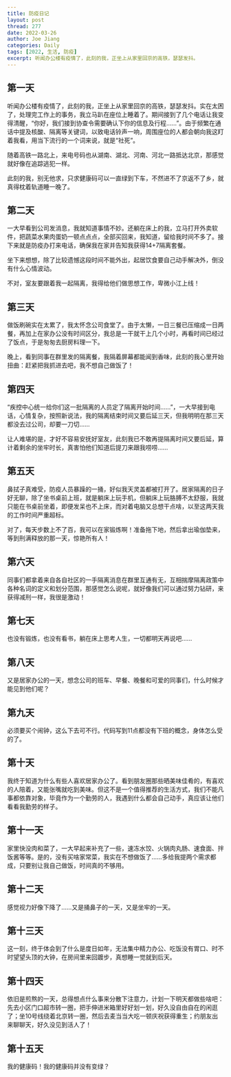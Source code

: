 ```yaml
---
title: 防疫日记
layout: post
thread: 277
date: 2022-03-26
author: Joe Jiang
categories: Daily
tags: [2022, 生活, 防疫]
excerpt: 听闻办公楼有疫情了，此刻的我，正坐上从家里回京的高铁，瑟瑟发抖。
---
```


## 第一天

听闻办公楼有疫情了，此刻的我，正坐上从家里回京的高铁，瑟瑟发抖。实在太困了，处理完工作上的事务，我立马趴在座位上睡着了。期间接到了几个电话让我变得清醒，“你好，我们接到协查令需要确认下你的信息及行程……”。由于频繁在通话中提及核酸、隔离等关键词，以致电话铃声一响，周围座位的人都会朝向我这盯着我看，用当下流行的一个词来说，就是“社死”。

随着高铁一路北上，来电号码也从湖南、湖北、河南、河北一路抵达北京，那感觉就好像在追踪逃犯一样。

此刻的我，别无他求，只求健康码可以一直绿到下车，不然进不了京返不了乡，就真得枕着轨道睡一晚了。



## 第二天

一大早看到公司发消息，我就知道事情不妙。还躺在床上的我，立马打开外卖软件，把蔬菜水果肉蛋奶一顿点点点，全部买回来，我知道，留给我时间不多了。接下来就是防疫办打来电话，确保我在家并告知我获得14+7隔离套餐。

坐下来想想，除了比较遗憾这段时间不能外出，起居饮食要自己动手解决外，倒没有什么心情波动。

不对，室友要跟着我一起隔离，我得给他们做思想工作，卑微小江上线！



## 第三天

做饭刷碗实在太累了，我太怀念公司食堂了。由于太懒，一日三餐已压缩成一日两餐，再加上在家办公没有时间区分，我总是一干就干上几个小时，再看时间已经过了饭点，于是匆匆去厨房料理一下。

晚上，看到同事在群里发的隔离餐，我隔着屏幕都能闻到香味，此刻的我心里开始扭曲：赶紧把我抓进去吧，我不想自己做饭了！



## 第四天

“疾控中心统一给你们这一批隔离的人员定了隔离开始时间……”，一大早接到电话，心情复杂，按照新说法，我的隔离结束时间又要后延三天，但我明明在那三天都没去过公司，却要一刀切……

让人难堪的是，才好不容易安抚好室友，此刻我已不敢再提隔离时间又要后延，算计着剩余的坐牢时长，真害怕他们知道后提刀来跟我唠唠……



## 第五天

鼻拭子真难受，防疫人员暴躁的一捅，好似我天灵盖都被打开了。居家隔离的日子好无聊，除了坐书桌前上班，就是躺床上玩手机，但躺床上玩胳膊不太舒服，我就只能在书桌前坐着，即便发呆也不上床，而对着电脑又总想干点啥，以至这两天我的工作时间严重超标。

对了，每天步数上不了百，我可以在家锻炼啊！准备拖下地，然后拿出瑜伽垫来，等到刑满释放的那一天，惊艳所有人！



## 第六天

同事们都拿着来自各自社区的一手隔离消息在群里互通有无，互相揣摩隔离政策中各种名词的定义和划分范围，那感觉怎么说呢，就好像我们可以通过努力钻研，来获得减刑一样，我很是激动！



## 第七天

也没有锻炼，也没有看书，躺在床上思考人生，一切都明天再说吧……



## 第八天

又是居家办公的一天，想念公司的班车、早餐、晚餐和可爱的同事们，什么时候才能见到他们呢？



## 第九天

必须要买个闹钟，这么下去可不行。代码写到11点都没有下班的概念，身体怎么受的了。



## 第十天

我终于知道为什么有些人喜欢居家办公了。看到朋友圈那些晒美味佳肴的，有喜欢的人陪着，又能张嘴就吃到美味。但这不是一个值得推荐的生活方式，我们不能凡事都依靠对象，毕竟作为一个勤劳的人，我遇到什么都会自己动手，真应该让他们看看我勤劳的样子。



## 第十一天

家里快没肉和菜了，一大早起来补充了一些，速冻水饺、火锅肉丸肠、速食面、拌饭酱等等。是的，没有买啥家常菜，我实在不想做饭了……多给我提两个需求都成，只要别让我自己做饭，时间真的不够用。



## 第十二天

感觉视力好像下降了……又是捅鼻子的一天，又是坐牢的一天。



## 第十三天

这一刻，终于体会到了什么是度日如年，无法集中精力办公、吃饭没有胃口、时不时望望头顶的大钟，在房间里来回踱步，真想睡一觉就到后天。



## 第十四天

依旧是煎熬的一天，总得想点什么事来分散下注意力，计划一下明天都做些啥吧：先去小区门口超市转一圈，把手伸进米箱里好好划一划，好久没自由自在的闲逛了；坐10号线绕着北京转一圈，然后去麦当当大吃一顿庆祝获得重生；约朋友出来聊聊天，好久没见到活人了！



## 第十五天

我的健康码！我的健康码并没有变绿？